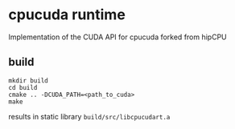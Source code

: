 # cpucuda runtime
Implementation of the CUDA API for cpucuda forked from hipCPU

## build

```
mkdir build
cd build
cmake .. -DCUDA_PATH=<path_to_cuda>
make
```

results in static library `build/src/libcpucudart.a`
